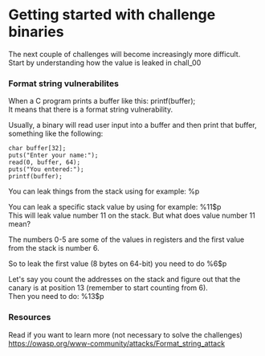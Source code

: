 # Getting started with challenge binaries
The next couple of challenges will become increasingly more difficult.  
Start by understanding how the value is leaked in chall_00  

### Format string vulnerabilites
When a C program prints a buffer like this: printf(buffer);  
It means that there is a format string vulnerability.  

Usually, a binary will read user input into a buffer and then print that buffer, something like the following:  

```code
char buffer[32];
puts("Enter your name:");
read(0, buffer, 64);
puts("You entered:");
printf(buffer);
```

You can leak things from the stack using for example: %p  

You can leak a specific stack value by using for example: %11$p  
This will leak value number 11 on the stack. But what does value number 11 mean?  

The numbers 0-5 are some of the values in registers and the first value from the stack is number 6.  

So to leak the first value (8 bytes on 64-bit) you need to do %6$p  

Let's say you count the addresses on the stack and figure out that the canary is at position 13 (remember to start counting from 6).  
Then you need to do: %13$p  

### Resources
Read if you want to learn more (not necessary to solve the challenges)
https://owasp.org/www-community/attacks/Format_string_attack  
